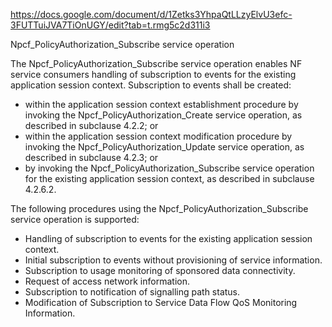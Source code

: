 https://docs.google.com/document/d/1Zetks3YhpaQtLLzyElvU3efc-3FUTTuiJVA7TiOnUGY/edit?tab=t.rmg5c2d311i3

Npcf_PolicyAuthorization_Subscribe service operation

The Npcf_PolicyAuthorization_Subscribe service operation enables NF service consumers handling of subscription to events for the existing application session context. Subscription to events shall be created:


- within the application session context establishment procedure by invoking the
Npcf_PolicyAuthorization_Create service operation, as described in subclause 4.2.2; or
- within the application session context modification procedure by invoking the
Npcf_PolicyAuthorization_Update service operation, as described in subclause 4.2.3; or
- by invoking the Npcf_PolicyAuthorization_Subscribe service operation for the existing application session context, as described in subclause 4.2.6.2.

The following procedures using the Npcf_PolicyAuthorization_Subscribe service operation is supported:
- Handling of subscription to events for the existing application session context.
- Initial subscription to events without provisioning of service information.
- Subscription to usage monitoring of sponsored data connectivity.
- Request of access network information.
- Subscription to notification of signalling path status.
- Modification of Subscription to Service Data Flow QoS Monitoring Information.
